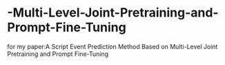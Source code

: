 # -Multi-Level-Joint-Pretraining-and-Prompt-Fine-Tuning
 for my paper:A Script Event Prediction Method Based on Multi-Level Joint Pretraining and Prompt Fine-Tuning
